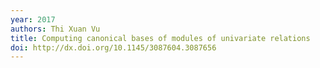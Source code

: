 ```yaml
---
year: 2017
authors: Thi Xuan Vu
title: Computing canonical bases of modules of univariate relations
doi: http://dx.doi.org/10.1145/3087604.3087656
---
```

